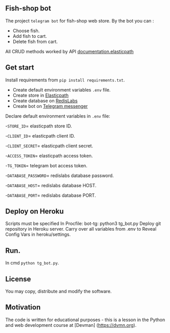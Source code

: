 ## Fish-shop bot
The project `telegram bot` for fish-shop web store. 
By the bot you can :
- Choose fish.
- Add fish to cart.
- Delete fish from cart.

All CRUD methods worked by API [documentation.elasticpath](https://documentation.elasticpath.com/commerce-cloud/docs/concepts/index.html)
## Get start
Install requirements from ```pip install requirements.txt```.

- Create default environment variables ```.env``` file.
- Create store in  [Elasticpath](https://www.elasticpath.com/)
- Create database on [RedisLabs](https://redislabs.com/)
- Create bot on [Telegram messenger](https://web.telegram.org/#/login)

Declare default environment variables in ```.env``` file:

-`STORE_ID`= elasticpath store ID.

-`CLIENT_ID`= elasticpath client ID.

-`CLIENT_SECRET`= elasticpath client secret.

-`ACCESS_TOKEN`= elasticpath access token.
    
-`TG_TOKEN`= telegram bot access token.

-`DATABASE_PASSWORD`= redislabs database password.

-`DATABASE_HOST`= redislabs database HOST.

-`DATABASE_PORT`= redislabs database PORT.

## Deploy on Heroku
Scripts must be specified In Procfile:
bot-tg: python3 tg_bot.py
Deploy git repository in Heroku server.
Carry over all variables from .env to Reveal Config Vars in heroku/settings.

## Run.
In cmd ```python tg_bot.py```.

## License
You may copy, distribute and modify the software.

## Motivation
The code is written for educational purposes - this is a lesson in the Python and web development course at [Devman] (https://dvmn.org).